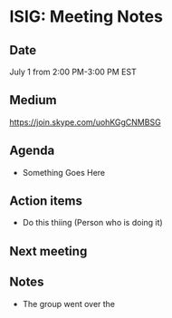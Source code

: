 # ISIG: Meeting Notes

## Date

July 1 from 2:00 PM-3:00 PM EST

## Medium

https://join.skype.com/uohKGgCNMBSG<br/>

## Agenda
* Something Goes Here

## Action items
* Do this thiing (Person who is doing it)

## Next meeting

## Notes
* The group went over the 
